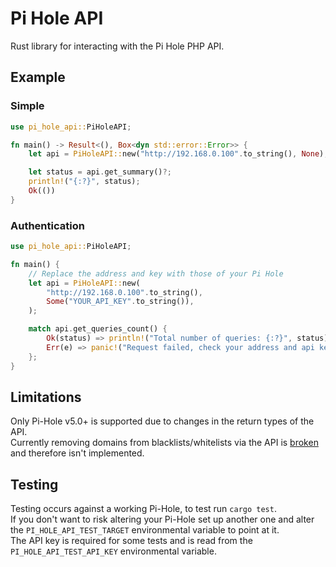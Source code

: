 # Pi Hole API
Rust library for interacting with the Pi Hole PHP API.

## Example
### Simple
```rust
use pi_hole_api::PiHoleAPI;

fn main() -> Result<(), Box<dyn std::error::Error>> {
    let api = PiHoleAPI::new("http://192.168.0.100".to_string(), None);

    let status = api.get_summary()?;
    println!("{:?}", status);
    Ok(())
}
```

### Authentication
```rust
use pi_hole_api::PiHoleAPI;

fn main() {
    // Replace the address and key with those of your Pi Hole
    let api = PiHoleAPI::new(
        "http://192.168.0.100".to_string(),
        Some("YOUR_API_KEY".to_string()),
    );

    match api.get_queries_count() {
        Ok(status) => println!("Total number of queries: {:?}", status),
        Err(e) => panic!("Request failed, check your address and api key: {:?}", e),
    };
}

```

## Limitations
Only Pi-Hole v5.0+ is supported due to changes in the return types of the API.  
Currently removing domains from blacklists/whitelists via the API is [broken](https://github.com/pi-hole/AdminLTE/issues/1297) and therefore isn't implemented.

## Testing
Testing occurs against a working Pi-Hole, to test run `cargo test`.  
If you don't want to risk altering your Pi-Hole set up another one and alter the `PI_HOLE_API_TEST_TARGET` environmental variable to point at it.  
The API key is required for some tests and is read from the `PI_HOLE_API_TEST_API_KEY` environmental variable.